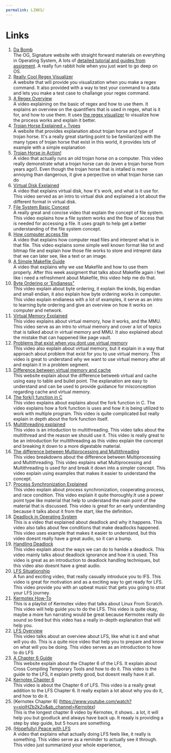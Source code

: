```yaml
---
permalink: LINKS/
---
```

# Links
1. [ Da Bomb](https://os.vlsm.org/) <br>
The OG, Signature website with straight forward materials on everything in Operating System, A lots of [detailed tutorial and guides from assigment](https://osp4diss.vlsm.org/AOS.html). A really fun rabbit hole when you just want to go deep on OS.
2. [Really Cool Regex Visualizer](https://www.debuggex.com/#cheatsheet)  <br>
A website that will provide you visualization when you make a regex command. It also provided with a way to test your command to a data and lets you make a test case to challange your regex command.
3. [A Regex Overview](https://www.youtube.com/watch?v=bgBWp9EIlMM) <br>
A video explaining on the basic of regex and how to use them. It explains an overview on the quantifiers that is used in regex, what is it for, and how to use them. It uses [the regex visualizer](https://www.debuggex.com/#cheatsheet) to visualize how the process works and explain it better.
4. [Trojan Horse Explained + Types](https://www.fortinet.com/resources/cyberglossary/trojan-horse-virus) <br>
A website that provides explanation about trojan horse and type of trojan horse. It's a really great starting point to be familiarized with the many types of trojan horse that exist in this world, it provides lots of example with a simple explanation
5. [Trojan Horse in Action!](https://www.youtube.com/watch?v=LSgk7ctw1HY) <br>
A video that actually runs an old trojan horse on a computer. This video really demonstrate what a trojan horse can do (even a trojan horse from years ago!). Even though the trojan horse that is intalled is more annoying than dangerous, it give a perpective on what trojan horse can do
6. [Virtual Disk Explained](https://www.youtube.com/watch?v=tTBt7_aACPI) <br>
A video that explains virtual disk, how it's work, and what is it use for. This video served as an intro to virtual disk and explained a lot about the different format in virtual disk.
7. [File System Basic Concept](https://www.youtube.com/watch?v=mzUyMy7Ihk0) <br>
A really great and concise video that explain the concept of file system. This video explains how a file system works and the flow of access that is needed for accessing a file. It uses graph to help get a better understanding of the file system concept.
8. [How computer access file](https://www.youtube.com/watch?v=KN8YgJnShPM) <br>
A video that explains how computer read files and interpret what is in that file. This video explains some simple well known format like txt and bitmap file and explain how those file works to store and intrepret data that we can later see, like a text or an image.
9. [A Simple Makefile Guide](https://www.youtube.com/watch?v=yWLkyN_Satk&ab_channel=NeuralNine) <br>
A video that explains why we use Makefile and how to use them properly. After this week assigment that talks about Makefile again i feel like i need a refreshment about Makefile, this video help me do that.
10. [Byte Ordering or 'Endianess"](https://www.youtube.com/watch?v=CounrFEsOeA&ab_channel=ComputerScience) <br>
This video explain about byte ordering, it explain the kinds, big endian and small endian, it also explain how byte ordering works in computer. This video explain endianess with a lot of examples, it serve as an intro to learning byte ordering and give an overview on how it works on computer and network.
11. [Virtual Memory Explained](https://www.youtube.com/watch?v=2quKyPnUShQ&ab_channel=AndroidAuthority) <br>
This video explains about virtual memory, how it works, and the MMU. This video serve as an intro to virtual memory and cover a lot of topics that is talked about in virtual memory and MMU. It also explained about the mistake that can happened like page vault.
12. [Problems that exist when you dont use virtual memory](https://www.youtube.com/watch?v=qlH4-oHnBb8&ab_channel=DavidBlack-Schaffer) <br>
This video also explain about virtual memory, but it explain in a way that approach about problem that exist for you to use virtual memory. This video is great to understand why we want to use virtual memory after all and explain it in a problem segment.
13. [Difference between virtual memory and cache](https://www.geeksforgeeks.org/difference-between-virtual-memory-and-cache-memory/) <br>
This website explain about the difference betweeb virtual and cache using easy to table and bullet point. The explanation are easy to understand and can be used to provide guidance for misconception regarding cache and virtual memory.
14. [The fork() function in C](https://www.youtube.com/watch?v=cex9XrZCU14) <br>
This video explains about explains about the fork function in C. The video explains how a fork function is uses and how it is being utilized to work with multiple program. This video is quite complicated but really explain in depth about the fork function itself.
15. [Multithreading explained](https://www.youtube.com/watch?v=0KAGazeMZ2o) <br>
This video is an intoduction to multithreading. This video talks about the multithread and the reason we should use it. This video is really great to be an introduction for multithreading as this video explain the concenpt and breaking it down to a more digestable material.
16. [The difference between Multiprocessing and Multithreading](https://www.youtube.com/watch?v=oIN488Ldg9k) <br>
This video breakdowns about the difference between Multiprocessing and Multithreading. This video explains what Multiprocessing and Multithreading is used for and break it down into a simpler concept. This video explain using examples that makes it easier to understand the concept.
17. [Process Synchronization Explained](https://www.youtube.com/watch?v=ph2awKa8r5Y) <br>
This video explain about process synchronization, cooperating process, and race condition. This video explain it quite thoroughly.It use a power point type like material that help to understand the main point of the material that is discussed. This video is great for an early understanding because it talks about it from the start, like the definition.
18. [Deadlock in Operating System](https://www.youtube.com/watch?v=onkWXaXAgbY) <br>
This is a video that explained about deadlock and why it happens. This video also talks about few conditions that make deadlocks happened. This video uses example that makes it easier to understand, but this video doesnt really have a great audio, so it can a bump.
19. [Handling Deadlock](https://www.youtube.com/watch?v=qkMDpzZuTkA) <br>
This video explain about the ways we can do to hanlde a deadlock. This video mainly talks about deadlock ignorance and how it is used. This video is great as an introduction to deadlock handling techniques, but this video also doesnt have a great audio.
20. [LFS Situationship](https://www.youtube.com/watch?v=BaON_Hn_0_A) <br>
A fun and exciting video, that really casually introduce you to lFS. This video is great for motivation and as a exciting way to get ready for LFS. This video provide you with an upbeat music that gets you going to strat your LFS journey.
21. [Kermotex How-To](https://www.youtube.com/playlist?list=PLyc5xVO2uDsA5QPbtj_eYU8J0qrvU6315) <br>
This is a playlist of Kermotex video that talks about Linux From Scratch. This video will help guide you to do the LFS. This video is quite okay, maybe a more fun narrating would be great because Kermotex really do sound so tired but this video has a really in-depth explanation that will help you.
22. [LFS Overview](https://www.youtube.com/watch?v=1eOdaXS-wVE) <br>
This video talks about an overview about LFS, like what is it and what will you do. This is a quite nice video that help you to prepare and know on what will you be doing. This video serves as an introduction to how to do LFS
23. [A Chapter 6 Guide](https://www.linuxfromscratch.org/lfs/view/development/chapter06/chapter06.html) <br>
This website explain about the Chapter 6 of the LFS. It explain about Cross Compiling Temporary Tools and how to do it. This video is the guide to the LFS, it explain pretty good, but doesnt really have it all.
24. [Kernotex Chapter 6](https://www.youtube.com/watch?v=D_N1kQPsQEk&ab_channel=Kernotex) <br>
This video is about the Chapter 6 of LFS. This video is a really great addition to the LFS Chapter 6. It really explain a lot about why you do it, and how to do it.
25. [Kernotex Chapter 8] (https://www.youtube.com/watch?v=xiolHZb2kZo&ab_channel=Kernotex) <br>
This is the longest chapter 8 video by Kernotex, it shows.. a lot, it will help you but goodluck and always have back up. It reaaly is providing a step by step guide, but 5 hours are something.
26. [(Hopefully) Peace with LFS](https://www.youtube.com/watch?v=BaON_Hn_0_A&t=100s&ab_channel=Virbox) <br>
A video that explains what actually doing LFS feels like, it really is something. This video serve as a reminder to actually see it through. This video just summarized your whole experience,
